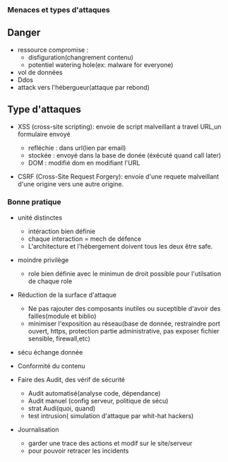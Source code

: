 ### Menaces et types d'attaques

## Danger
- ressource compromise :
    - disfiguration(changrement contenu)
    - potentiel watering hole(ex: malware for everyone)
- vol de données
- Ddos
- attack vers l'hébergueur(attaque par rebond)

## Type d'attaques

- XSS (cross-site scripting): envoie de script malveillant a travel URL,un formulaire envoyé 
    - refléchie : dans url(lien par email)
    - stockée : envoyé dans la base de donée (éxécuté quand call later)
    - DOM : modifié dom en modifiant l'URL

- CSRF (Cross-Site Request Forgery): envoie d'une requete malveillant d'une origine vers une autre origine.


### Bonne pratique

- unité distinctes
    - intéraction bien définie
    - chaque interaction = mech de défence
    - L'architecture et l'hébergement doivent tous les deux être safe.

- moindre privilège
    - role bien définie avec le minimun de droit possible pour l'utilsation de chaque role

- Réduction de la surface d'attaque
    - Ne pas rajouter des composants inutiles ou suceptible d'avoir des failles(module et biblio)
    - minimiser l'exposition au réseau(base de donnée, restraindre port ouvert, https, protection partie administrative, pas exposer fichier sensible, firewall,etc)

- sécu échange donnée

- Conformité du contenu

- Faire des Audit, des vérif de sécurité
    - Audit automatisé(analyse code, dépendance)
    - Audit manuel (config serveur, politique de sécu)
    - strat Audi(quoi, quand)
    - test intrusion( simulation d'attaque par whit-hat hackers)

- Journalisation
    - garder une trace des actions et modif sur le site/serveur
    - pour pouvoir retracer les incidents


